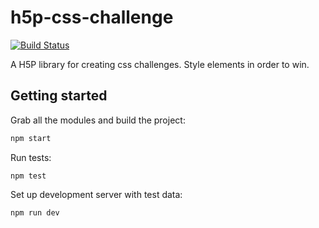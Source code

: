 # h5p-css-challenge

[![Build Status](https://travis-ci.org/h5p/h5p-css-challenge.svg?branch=master)](https://travis-ci.org/h5p/h5p-css-challenge)

A H5P library for creating css challenges.
Style elements in order to win.

## Getting started

Grab all the modules and build the project:
```javascript
npm start
```

Run tests:
```javscript
npm test
```

Set up development server with test data:
```javascript
npm run dev
```
